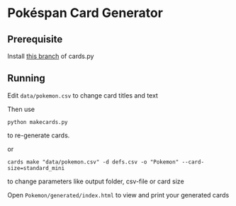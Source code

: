 # Pokéspan Card Generator
## Prerequisite
Install [this branch](https://github.com/AEPSchmitt/cards.py) of cards.py

## Running
Edit `data/pokemon.csv` to change card titles and text

Then use 
```
python makecards.py
```
to re-generate cards.

or
```
cards make "data/pokemon.csv" -d defs.csv -o "Pokemon" --card-size=standard_mini
```
to change parameters like output folder, csv-file or card size

Open `Pokemon/generated/index.html` to view and print your generated cards
